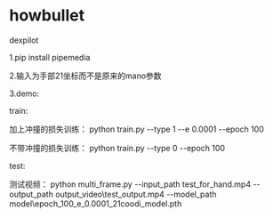 # howbullet
dexpilot 

1.pip install pipemedia

2.输入为手部21坐标而不是原来的mano参数


3.demo:

train:

加上冲撞的损失训练：  python train.py --type 1 --e 0.0001 --epoch 100

不带冲撞的损失训练：  python train.py --type 0 --epoch 100

test:

测试视频：  python multi_frame.py --input_path  test_for_hand.mp4 --output_path output_video\\test_output.mp4 --model_path model\\epoch_100_e_0.0001_21coodi_model.pth
